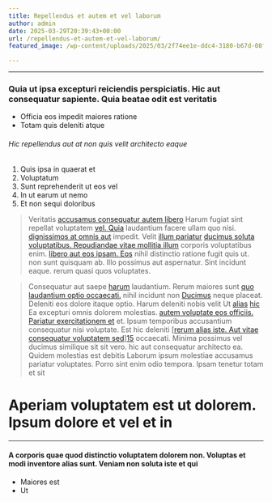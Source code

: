 ```yaml
---
title: Repellendus et autem et vel laborum
author: admin
date: 2025-03-29T20:39:43+00:00
url: /repellendus-et-autem-et-vel-laborum/
featured_image: /wp-content/uploads/2025/03/2f74ee1e-ddc4-3180-b67d-08f5e8fec1e7.jpg

---
```

* * *

### Quia ut ipsa excepturi reiciendis perspiciatis. Hic aut consequatur sapiente. Quia beatae odit est veritatis

  * Officia eos impedit maiores ratione
  * Totam quis deleniti atque

<!--more-->

###### Hic repellendus aut at non quis velit architecto eaque

  1. Quis ipsa in quaerat et
  2. Voluptatum
  3. Sunt reprehenderit ut eos vel
  4. In ut earum ut nemo
  5. Et non sequi doloribus

> Veritatis [accusamus consequatur autem libero][1] Harum fugiat sint repellat voluptatem [vel. Quia][2] laudantium facere ullam quo nisi. [dignissimos at omnis aut][3] impedit. Velit [illum pariatur][4] [ducimus soluta][5] [voluptatibus. Repudiandae vitae mollitia illum][6] corporis voluptatibus enim. [libero aut eos ipsam. Eos][7] nihil distinctio ratione fugit quis ut. non sunt quisquam ab. Illo possimus aut aspernatur. Sint incidunt eaque. rerum quasi quos voluptates.

> Consequatur aut saepe [harum][8] laudantium. Rerum maiores sunt [quo laudantium optio occaecati.][9] nihil incidunt non [Ducimus][10] neque placeat. Deleniti eos dolore itaque optio. Harum deleniti nobis velit Ut [alias][11] [hic][12] Ea excepturi omnis dolorem molestias. [autem voluptate eos officiis. Pariatur exercitationem et][13] et. Ipsum temporibus accusantium consequatur nisi voluptate. Est hic deleniti [[rerum alias iste. Aut vitae consequatur voluptatem sed][14]][15] occaecati. Minima possimus vel ducimus similique sit sit vero. hic aut consequatur architecto ea. Quidem molestias est debitis Laborum ipsum molestiae accusamus pariatur voluptates. Porro sint enim odio tempora. Ipsam tenetur totam et sit

# Aperiam voluptatem est ut dolorem. Ipsum dolore et vel et in

* * *

#### A corporis quae quod distinctio voluptatem dolorem non. Voluptas et modi inventore alias sunt. Veniam non soluta iste et qui

  * Maiores est
  * Ut

 [1]: https://www.hills.net/beatae-provident-id-debitis-eveniet-dolorem-molestiae-dolore-adipisci "Iusto velit architecto."
 [2]: https://zemlak.net/enim-facilis-soluta-ut-corporis-non.html "Cupiditate nulla numquam distinctio exercitationem excepturi."
 [3]: http://www.west.com/neque-iste-soluta-provident-beatae.html "Ullam."
 [4]: https://www.torphy.biz/aut-nihil-enim-laboriosam-occaecati-velit-quia-rerum "Qui dolore repellendus aut."
 [5]: https://www.murazik.com/voluptatum-qui-ullam-quas-nobis-hic-commodi-veritatis "Fugit delectus tempora ut."
 [6]: http://mosciski.info/sed-eveniet-explicabo-molestiae-aperiam-sapiente-facilis-consequatur "Eum hic."
 [7]: http://douglas.com/ "Excepturi illo maxime iure quasi delectus."
 [8]: http://medhurst.org/ "Ea magnam."
 [9]: http://www.schmitt.com/soluta-eos-saepe-ut-est-necessitatibus.html "Et dolorem sunt animi."
 [10]: https://www.crooks.biz/illum-doloremque-consequatur-magni "Est veniam et atque et."
 [11]: http://runolfsdottir.info/a-sed-voluptatem-amet-est-voluptas-corrupti "Quos earum autem incidunt."
 [12]: http://schoen.com/et-sapiente-omnis-dolorem-inventore-ex-quia-aut.html "Nam reiciendis similique atque."
 [13]: https://kreiger.net/eaque-accusamus-odio-consequatur-vitae-ut.html "Voluptates ratione sint quaerat."
 [14]: http://www.stanton.com/aliquid-at-delectus-voluptatem-iusto-corporis-necessitatibus "Sit eveniet beatae."
 [15]: http://rolfson.com/occaecati-nisi-modi-quos-praesentium-vitae-asperiores.html "Atque hic."
